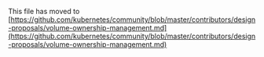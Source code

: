 This file has moved to [https://github.com/kubernetes/community/blob/master/contributors/design-proposals/volume-ownership-management.md](https://github.com/kubernetes/community/blob/master/contributors/design-proposals/volume-ownership-management.md)
